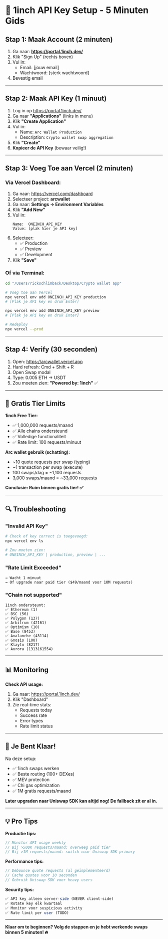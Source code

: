 # 🔑 1inch API Key Setup - 5 Minuten Gids

## Stap 1: Maak Account (2 minuten)

1. Ga naar: **https://portal.1inch.dev/**
2. Klik "Sign Up" (rechts boven)
3. Vul in:
   - Email: [jouw email]
   - Wachtwoord: [sterk wachtwoord]
4. Bevestig email

---

## Stap 2: Maak API Key (1 minuut)

1. Log in op https://portal.1inch.dev/
2. Ga naar **"Applications"** (links in menu)
3. Klik **"Create Application"**
4. Vul in:
   - Name: `Arc Wallet Production`
   - Description: `Crypto wallet swap aggregation`
5. Klik **"Create"**
6. **Kopieer de API Key** (bewaar veilig!)

---

## Stap 3: Voeg Toe aan Vercel (2 minuten)

### Via Vercel Dashboard:

1. Ga naar: https://vercel.com/dashboard
2. Selecteer project: **arcwallet**
3. Ga naar: **Settings → Environment Variables**
4. Klik **"Add New"**
5. Vul in:
   ```
   Name:  ONEINCH_API_KEY
   Value: [plak hier je API key]
   ```
6. Selecteer:
   - ✅ Production
   - ✅ Preview
   - ✅ Development
7. Klik **"Save"**

### Of via Terminal:

```bash
cd "/Users/rickschlimback/Desktop/Crypto wallet app"

# Voeg toe aan Vercel
npx vercel env add ONEINCH_API_KEY production
# [Plak je API key en druk Enter]

npx vercel env add ONEINCH_API_KEY preview
# [Plak je API key en druk Enter]

# Redeploy
npx vercel --prod
```

---

## Stap 4: Verify (30 seconden)

1. Open: https://arcwallet.vercel.app
2. Hard refresh: Cmd + Shift + R
3. Open Swap modal
4. Type: 0.005 ETH → USDT
5. Zou moeten zien: **"Powered by: 1inch"** ✅

---

## 🎯 Gratis Tier Limits

**1inch Free Tier:**
- ✅ 1,000,000 requests/maand
- ✅ Alle chains ondersteund
- ✅ Volledige functionaliteit
- ✅ Rate limit: 100 requests/minuut

**Arc wallet gebruik (schatting):**
- ~10 quote requests per swap (typing)
- ~1 transaction per swap (execute)
- 100 swaps/dag = ~1,100 requests
- 3,000 swaps/maand = ~33,000 requests

**Conclusie: Ruim binnen gratis tier! ✅**

---

## 🔍 Troubleshooting

### "Invalid API Key"
```bash
# Check of key correct is toegevoegd:
npx vercel env ls

# Zou moeten zien:
# ONEINCH_API_KEY | production, preview | ...
```

### "Rate Limit Exceeded"
```
→ Wacht 1 minuut
→ Of upgrade naar paid tier ($49/maand voor 10M requests)
```

### "Chain not supported"
```
1inch ondersteunt:
✅ Ethereum (1)
✅ BSC (56)
✅ Polygon (137)
✅ Arbitrum (42161)
✅ Optimism (10)
✅ Base (8453)
✅ Avalanche (43114)
✅ Gnosis (100)
✅ Klaytn (8217)
✅ Aurora (1313161554)
```

---

## 📊 Monitoring

**Check API usage:**
1. Ga naar: https://portal.1inch.dev/
2. Klik "Dashboard"
3. Zie real-time stats:
   - Requests today
   - Success rate
   - Error types
   - Rate limit status

---

## 🚀 Je Bent Klaar!

Na deze setup:
- ✅ 1inch swaps werken
- ✅ Beste routing (100+ DEXes)
- ✅ MEV protection
- ✅ Chi gas optimization
- ✅ 1M gratis requests/maand

**Later upgraden naar Uniswap SDK kan altijd nog! De fallback zit er al in.**

---

## 💡 Pro Tips

**Productie tips:**
```javascript
// Monitor API usage weekly
// Bij >500K requests/maand: overweeg paid tier
// Bij >1M requests/maand: switch naar Uniswap SDK primary
```

**Performance tips:**
```javascript
// Debounce quote requests (al geïmplementeerd)
// Cache quotes voor 10 seconden
// Gebruik Uniswap SDK voor heavy users
```

**Security tips:**
```javascript
✅ API key alleen server-side (NEVER client-side)
✅ Rotate key elk kwartaal
✅ Monitor voor suspicious activity
✅ Rate limit per user (TODO)
```

---

**Klaar om te beginnen? Volg de stappen en je hebt werkende swaps binnen 5 minuten! 🔥**
